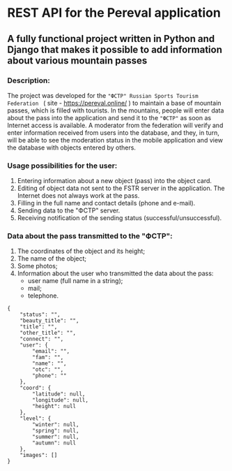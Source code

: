 # REST API for the Pereval application
## A fully functional project written in Python and Django that makes it possible to add information about various mountain passes

### Description:
The project was developed for the `"ФСТР" Russian Sports Tourism Federation ` ( site - https://pereval.online/ ) to maintain a base of mountain passes, which is filled with tourists. In the mountains, people will enter data about the pass into the application and send it to the `"ФСТР"` as soon as Internet access is available. A moderator from the federation will verify and enter information received from users into the database, and they, in turn, will be able to see the moderation status in the mobile application and view the database with objects entered by others.

### Usage possibilities for the user:
1) Entering information about a new object (pass) into the object card.
2) Editing of object data not sent to the FSTR server in the application. The Internet does not always work at the pass.
3) Filling in the full name and contact details (phone and e-mail).
4) Sending data to the "ФСТР" server.
5) Receiving notification of the sending status (successful/unsuccessful).

### Data about the pass transmitted to the "ФСТР":
1) The coordinates of the object and its height;
2) The name of the object;
3) Some photos;
4) Information about the user who transmitted the data about the pass:
   * user name (full name in a string);
   * mail;
   * telephone.

```
{
    "status": "",
    "beauty_title": "",
    "title": "",
    "other_title": "",
    "connect": "",
    "user": {
        "email": "",
        "fam": "",
        "name": "",
        "otc": "",
        "phone": ""
    },
    "coord": {
        "latitude": null,
        "longitude": null,
        "height": null
    },
    "level": {
        "winter": null,
        "spring": null,
        "summer": null,
        "autumn": null
    },
    "images": []
}
```
